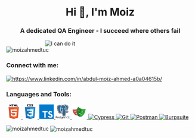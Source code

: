 <!--
**abdulmoizahmedtuc/abdulmoizahmedtuc** is a ✨ _special_ ✨ repository because its `README.md` (this file) appears on your GitHub profile.

Here are some ideas to get you started:

- 🔭 I’m currently working on ...
- 🌱 I’m currently learning ...
- 👯 I’m looking to collaborate on ...
- 🤔 I’m looking for help with ...
- 💬 Ask me about ...
- 📫 How to reach me: ...
- 😄 Pronouns: ...
- ⚡ Fun fact: ...
-->

<h1 align="center">Hi 👋, I'm Moiz</h1>
<h3 align="center">A dedicated QA Engineer - I succeed where others fail</h3>
<img align="right" alt="I can do it" title="Where? You can not pass without the quality check" width="400" src="https://www.lambdatest.com/resources/images/AridSmoggyAsianelephant-small.gif">


<p align="left"> <img src="https://komarev.com/ghpvc/?username=moizahmedtuc&label=Profile%20views&color=0e75b6&style=plastic" alt="moizahmedtuc" /> </p>

<h3 align="left">Connect with me:</h3>
<p align="left">
<a href="https://www.linkedin.com/in/abdul-moiz-ahmed-a0a04615b/" target="blank"><img align="center" src="https://raw.githubusercontent.com/rahuldkjain/github-profile-readme-generator/master/src/images/icons/Social/linked-in-alt.svg" alt="https://www.linkedin.com/in/abdul-moiz-ahmed-a0a04615b/" height="30" width="40" /></a>
</p>

<h3 align="left">Languages and Tools:</h3>
<p align="left"> <a href="https://www.w3.org/html/" target="_blank" rel="noreferrer" title="HTML5"> <img src="https://raw.githubusercontent.com/devicons/devicon/master/icons/html5/html5-original-wordmark.svg" alt="HTML5" width="40" height="40"/> </a> <a href="https://www.w3schools.com/css/" target="_blank" rel="noreferrer" title="CSS3"> <img src="https://raw.githubusercontent.com/devicons/devicon/master/icons/css3/css3-original-wordmark.svg" alt="CSS3" width="40" height="40"/> </a> <a href="https://www.typescriptlang.org/" target="_blank" rel="noreferrer" title="TypeScript"> <img src="https://raw.githubusercontent.com/devicons/devicon/master/icons/typescript/typescript-original.svg" alt="TypeScript" width="40" height="40"/> </a> <a href="https://www.postgresql.org" target="_blank" rel="noreferrer" title="Postgresql"> <img src="https://raw.githubusercontent.com/devicons/devicon/master/icons/postgresql/postgresql-original-wordmark.svg" alt="Postgresql" width="40" height="40"/> </a> <a href="https://playwright.dev/" target="_blank" rel="noreferrer" title="Playwright"> <img src="https://raw.githubusercontent.com/github/explore/60cd2530141f67f07a947fa2d310c482e287e387/topics/playwright/playwright.png" alt="Playwright" width="40" height="40"/> </a> <a href="https://www.cypress.io" target="_blank" rel="noreferrer" title="Cypress"> <img src="https://raw.githubusercontent.com/simple-icons/simple-icons/6e46ec1fc23b60c8fd0d2f2ff46db82e16dbd75f/icons/cypress.svg" alt="Cypress" width="40" height="40"/> </a> <a href="https://git-scm.com/" target="_blank" rel="noreferrer" title="Git"> <img src="https://www.vectorlogo.zone/logos/git-scm/git-scm-icon.svg" alt="Git" width="40" height="40"/> </a> <a href="https://postman.com" target="_blank" rel="noreferrer" title="Postman"> <img src="https://www.vectorlogo.zone/logos/getpostman/getpostman-icon.svg" alt="Postman" width="40" height="40"/> </a>  <a href="https://portswigger.net/burp" target="_blank" rel="noreferrer" title="Burpsuite"> <img src="https://www.kali.org/tools/burpsuite/images/burpsuite-logo.svg" alt="Burpsuite" width="40" height="40"/> </a> </p>

<p><img align="left" src="https://github-readme-stats.vercel.app/api/top-langs?username=moizahmedtuc&show_icons=true&theme=dark&locale=en&layout=compact" alt="moizahmedtuc" /></p>

<p>&nbsp;<img align="center" src="https://github-readme-stats.vercel.app/api?username=moizahmedtuc&show_icons=true&theme=dark&locale=en" alt="moizahmedtuc" /></p>
